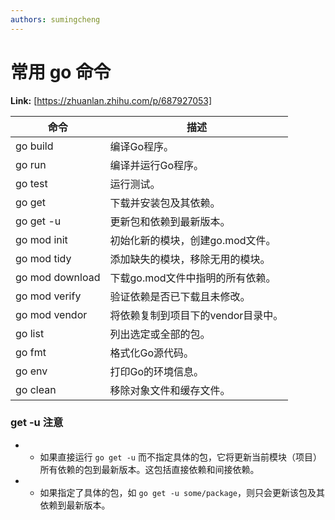 ```yaml
---
authors: sumingcheng
---
```

# 常用 go 命令



 **Link:** [https://zhuanlan.zhihu.com/p/687927053]



| 命令 | 描述 |
| --- | --- |
| go build | 编译Go程序。 |
| go run | 编译并运行Go程序。 |
| go test | 运行测试。 |
| go get | 下载并安装包及其依赖。 |
| go get -u | 更新包和依赖到最新版本。 |
| go mod init | 初始化新的模块，创建go.mod文件。 |
| go mod tidy | 添加缺失的模块，移除无用的模块。 |
| go mod download | 下载go.mod文件中指明的所有依赖。 |
| go mod verify | 验证依赖是否已下载且未修改。 |
| go mod vendor | 将依赖复制到项目下的vendor目录中。 |
| go list | 列出选定或全部的包。 |
| go fmt | 格式化Go源代码。 |
| go env | 打印Go的环境信息。 |
| go clean | 移除对象文件和缓存文件。 |

### get -u 注意  

* - 如果直接运行 `go get -u` 而不指定具体的包，它将更新当前模块（项目）所有依赖的包到最新版本。这包括直接依赖和间接依赖。
* - 如果指定了具体的包，如 `go get -u some/package`，则只会更新该包及其依赖到最新版本。
